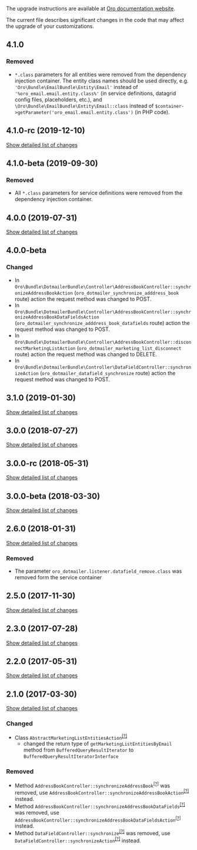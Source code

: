 The upgrade instructions are available at [Oro documentation website](https://doc.oroinc.com/4.1/backend/setup/upgrade-to-new-version/).

The current file describes significant changes in the code that may affect the upgrade of your customizations.

## 4.1.0

### Removed
* `*.class` parameters for all entities were removed from the dependency injection container.
The entity class names should be used directly, e.g. `'Oro\Bundle\EmailBundle\Entity\Email'`
instead of `'%oro_email.email.entity.class%'` (in service definitions, datagrid config files, placeholders, etc.), and
`\Oro\Bundle\EmailBundle\Entity\Email::class` instead of `$container->getParameter('oro_email.email.entity.class')`
(in PHP code).

## 4.1.0-rc (2019-12-10)
[Show detailed list of changes](incompatibilities-4-1-rc.md)

## 4.1.0-beta (2019-09-30)

### Removed
* All `*.class` parameters for service definitions were removed from the dependency injection container.

## 4.0.0 (2019-07-31)
[Show detailed list of changes](incompatibilities-4-0.md)

## 4.0.0-beta
### Changed
* In `Oro\Bundle\DotmailerBundle\Controller\AddressBookController::synchronizeAddressBookAction` 
 (`oro_dotmailer_synchronize_adddress_book` route)
 action the request method was changed to POST. 
* In `Oro\Bundle\DotmailerBundle\Controller\AddressBookController::synchronizeAddressBookDataFieldsAction` 
 (`oro_dotmailer_synchronize_adddress_book_datafields` route)
 action the request method was changed to POST. 
* In `Oro\Bundle\DotmailerBundle\Controller\AddressBookController::disconnectMarketingListAction` 
 (`oro_dotmailer_marketing_list_disconnect` route)
 action the request method was changed to DELETE. 
* In `Oro\Bundle\DotmailerBundle\Controller\DataFieldController::synchronizeAction` 
 (`oro_dotmailer_datafield_synchronize` route)
 action the request method was changed to POST. 
 
## 3.1.0 (2019-01-30)
[Show detailed list of changes](incompatibilities-3-1.md)

## 3.0.0 (2018-07-27)
[Show detailed list of changes](incompatibilities-3-0.md)

## 3.0.0-rc (2018-05-31)
[Show detailed list of changes](incompatibilities-3-0-rc.md)

## 3.0.0-beta (2018-03-30)
[Show detailed list of changes](incompatibilities-3-0-beta.md)

## 2.6.0 (2018-01-31)
[Show detailed list of changes](incompatibilities-2-6.md)

### Removed
* The parameter `oro_dotmailer.listener.datafield_remove.class` was removed form the service container

## 2.5.0 (2017-11-30)
[Show detailed list of changes](incompatibilities-2-5.md)

## 2.3.0 (2017-07-28)
[Show detailed list of changes](incompatibilities-2-3.md)

## 2.2.0 (2017-05-31)
[Show detailed list of changes](incompatibilities-2-2.md)

## 2.1.0 (2017-03-30)
[Show detailed list of changes](incompatibilities-2-1.md)
### Changed
- Class `AbstractMarketingListEntitiesAction`<sup>[[?]](https://github.com/oroinc/OroCRMDotmailerBundle/tree/2.1.0/Model/Action/AbstractMarketingListEntitiesAction.php "Oro\Bundle\DotmailerBundle\Model\Action\AbstractMarketingListEntitiesAction")</sup>
    - changed the return type of `getMarketingListEntitiesByEmail` method from `BufferedQueryResultIterator` to `BufferedQueryResultIteratorInterface`
### Removed
- Method `AddressBookController::synchronizeAddressBook`<sup>[[?]](https://github.com/oroinc/OroCRMDotmailerBundle/tree/2.0.0/Controller/AddressBookController.php#L40 "Oro\Bundle\DotmailerBundle\Controller\AddressBookController::synchronizeAddressBook")</sup> was removed, use `AddressBookController::synchronizeAddressBookAction`<sup>[[?]](https://github.com/oroinc/OroCRMDotmailerBundle/tree/2.1.0/Controller/AddressBookController.php#L41 "Oro\Bundle\DotmailerBundle\Controller\AddressBookController::synchronizeAddressBookAction")</sup> instead.
- Method `AddressBookController::synchronizeAddressBookDataFields`<sup>[[?]](https://github.com/oroinc/OroCRMDotmailerBundle/tree/2.1.0/Controller/AddressBookController.php#L0 "Oro\Bundle\DotmailerBundle\Controller\AddressBookController::synchronizeAddressBookDataFields")</sup> was removed, use `AddressBookController::synchronizeAddressBookDataFieldsAction`<sup>[[?]](https://github.com/oroinc/OroCRMDotmailerBundle/tree/2.1.0/Controller/AddressBookController.php#L83 "Oro\Bundle\DotmailerBundle\Controller\AddressBookController::synchronizeAddressBookDataFieldsAction")</sup> instead.
- Method `DataFieldController::synchronize`<sup>[[?]](https://github.com/oroinc/OroCRMDotmailerBundle/tree/2.0.0/Controller/DataFieldController.php#L124 "Oro\Bundle\DotmailerBundle\Controller\DataFieldController::synchronize")</sup> was removed, use `DataFieldController::synchronizeAction`<sup>[[?]](https://github.com/oroinc/OroCRMDotmailerBundle/tree/2.1.0/Controller/DataFieldController.php#L124 "Oro\Bundle\DotmailerBundle\Controller\DataFieldController::synchronizeAction")</sup> instead.
